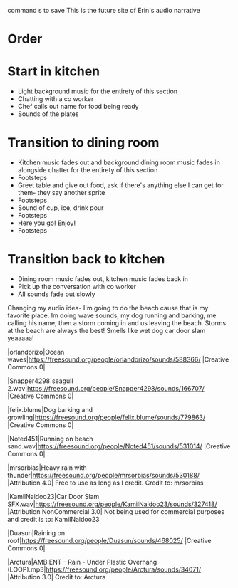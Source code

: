 command s to save
This is the future site of Erin's audio narrative
# Order

# Start in kitchen  

* Light background music for the entirety of this section
* Chatting with a co worker
* Chef calls out name for food being ready
* Sounds of the plates

# Transition to dining room  

* Kitchen music fades out and background dining room music fades in alongside chatter for the entirety of this section
* Footsteps  
* Greet table and give out food, ask if there's anything else I can get for them- they say another sprite
* Footsteps  
* Sound of cup, ice, drink pour
* Footsteps
* Here you go! Enjoy!  
* Footsteps

# Transition back to kitchen  
* Dining room music fades out, kitchen music fades back in  
* Pick up the conversation with co worker
* All sounds fade out slowly

Changing my audio idea- I'm going to do the beach cause that is my favorite place. Im doing wave sounds, my dog running and barking, me calling his name, then a storm coming in and us leaving the beach. Storms at the beach are always the best! Smells like wet dog car door slam yeaaaaa!

|orlandorizo|Ocean waves|https://freesound.org/people/orlandorizo/sounds/588366/ |Creative Commons 0|

|Snapper4298|seagull 2.wav|https://freesound.org/people/Snapper4298/sounds/166707/ |Creative Commons 0|

|felix.blume|Dog barking and growling|https://freesound.org/people/felix.blume/sounds/779863/ |Creative Commons 0|

|Noted451|Running on beach sand.wav|https://freesound.org/people/Noted451/sounds/531014/ |Creative Commons 0|

|mrsorbias|Heavy rain with thunder|https://freesound.org/people/mrsorbias/sounds/530188/ |Attribution 4.0|
Free to use as long as I credit. Credit to: mrsorbias

|KamilNaidoo23|Car Door Slam SFX.wav|https://freesound.org/people/KamilNaidoo23/sounds/327418/ |Attribution NonCommercial 3.0|
Not being used for commercial purposes and credit is to: KamilNaidoo23

|Duasun|Raining on roof|https://freesound.org/people/Duasun/sounds/468025/ |Creative Commons 0|

|Arctura|AMBIENT - Rain - Under Plastic Overhang (LOOP).mp3|https://freesound.org/people/Arctura/sounds/34071/ |Attribution 3.0|
Credit to: Arctura
